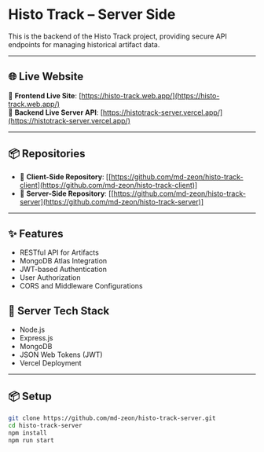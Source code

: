 # Histo Track – Server Side

This is the backend of the Histo Track project, providing secure API endpoints for managing historical artifact data.

---


## 🌐 Live Website

🔗 **Frontend Live Site**: [https://histo-track.web.app/](https://histo-track.web.app/)  
🔗 **Backend Live Server API**: [https://histotrack-server.vercel.app/](https://histotrack-server.vercel.app/)

---

## 📦 Repositories

- 🔸 **Client-Side Repository**: [[https://github.com/md-zeon/histo-track-client](https://github.com/md-zeon/histo-track-client)]
- 🔸 **Server-Side Repository**: [[https://github.com/md-zeon/histo-track-server](https://github.com/md-zeon/histo-track-server)]

---


## ✨ Features

- RESTful API for Artifacts
- MongoDB Atlas Integration
- JWT-based Authentication
- User Authorization
- CORS and Middleware Configurations


## 🚀 Server Tech Stack

- Node.js
- Express.js
- MongoDB 
- JSON Web Tokens (JWT)
- Vercel Deployment

---

## 📦 Setup

```bash
git clone https://github.com/md-zeon/histo-track-server.git
cd histo-track-server
npm install
npm run start 
```
